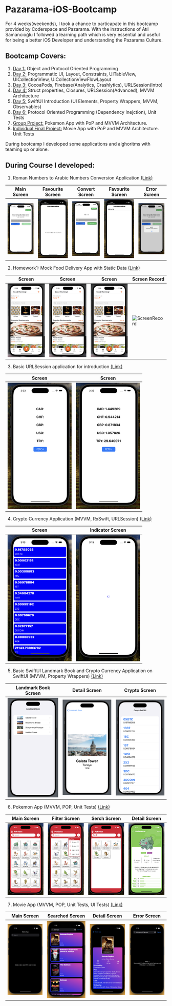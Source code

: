 # Pazarama-iOS-Bootcamp
For 4 weeks(weekends), I took a chance to particapate in this bootcamp provided by Coderspace and Pazarama. With the instructions of Atıl Samancıoğlu I followed a learning path which is very essential and useful for being a better iOS Developer and understanding the Pazarama Culture.

## Bootcamp Covers:
1. [Day 1:](https://github.com/ekenozlu/Pazarama-iOS-Bootcamp/tree/main/Day1) Object and Protocol Oriented Programming
2. [Day 2:](https://github.com/ekenozlu/Pazarama-iOS-Bootcamp/tree/main/Day2) Programmatic UI, Layout, Constraints, UITableView, UICollectionView, UICollectionViewFlowLayout
3. [Day 3:](https://github.com/ekenozlu/Pazarama-iOS-Bootcamp/tree/main/Day3) CocoaPods, Firebase(Analytics, Crashlytics), URLSession(Intro)
4. [Day 4:](https://github.com/ekenozlu/Pazarama-iOS-Bootcamp/tree/main/Day4) Struct properties, Closures, URLSession(Advanced), MVVM Architecture
5. [Day 5:](https://github.com/ekenozlu/Pazarama-iOS-Bootcamp/tree/main/Day5) SwiftUI Introduction (UI Elements, Property Wrappers, MVVM, Observables)
6. [Day 6:](https://github.com/ekenozlu/Pazarama-iOS-Bootcamp/tree/main/Day6) Protocol Oriented Programming (Dependency Inejction), Unit Tests
7. [Group Project:](https://github.com/ekenozlu/Pazarama-iOS-Homeworks/tree/main/Pazarama-PokeApp) Pokemon App with PoP and MVVM Architecture.
8. [Individual Final Project:](https://github.com/ekenozlu/Pazarama-iOS-Homeworks/tree/main/Pazarama-MovieApp) Movie App with PoP and MVVM Architecture. Unit Tests

During bootcamp I developed some applications and alghoritms with teaming up or alone.

## During Course I developed:
1. Roman Numbers to Arabic Numbers Conversion Application [(Link)](https://github.com/ekenozlu/Pazarama-iOS-Bootcamp/tree/main/Day1/RomanToIntegerApp)

| Main Screen | Favourite Screen | Convert Screen | Favourite Screen | Error Screen |
| ----------- | ---------------- | -------------- | ---------------- | ------------ |
| <img src="https://github.com/ekenozlu/Pazarama-iOS-Bootcamp/blob/main/Day1/RomanToIntegerApp/GitImages/image1.png" width="200" alt="Main Screen"> | <img src="https://github.com/ekenozlu/Pazarama-iOS-Bootcamp/blob/main/Day1/RomanToIntegerApp/GitImages/image2.png" width="200" alt="Favourite Screen"> | <img src="https://github.com/ekenozlu/Pazarama-iOS-Bootcamp/blob/main/Day1/RomanToIntegerApp/GitImages/image3.png" width="200" alt="Convert Screen"> | <img src="https://github.com/ekenozlu/Pazarama-iOS-Bootcamp/blob/main/Day1/RomanToIntegerApp/GitImages/image4.png" width="200" alt="Favourite Screen"> | <img src="https://github.com/ekenozlu/Pazarama-iOS-Bootcamp/blob/main/Day1/RomanToIntegerApp/GitImages/image5.png" width="200" alt="Error Screen"> |

2. Homework1: Mock Food Delivery App with Static Data [(Link)](https://github.com/ekenozlu/Pazarama-iOS-Homeworks/tree/main/Homework1)

| Screen | Screen | Screen | Screen Record |
| ------ | ------ | ------ | ------------- |
| <img src="https://github.com/ekenozlu/Pazarama-iOS-Homeworks/blob/main/Homework1/GitImages/screen1.png" width="200" alt="Screen"> | <img src="https://github.com/ekenozlu/Pazarama-iOS-Homeworks/blob/main/Homework1/GitImages/screen1.png" width="200" alt="Screen"> | <img src="https://github.com/ekenozlu/Pazarama-iOS-Homeworks/blob/main/Homework1/GitImages/screen1.png" width="200" alt="Screen"> | <img src="https://github.com/ekenozlu/Pazarama-iOS-Homeworks/blob/main/Homework1/GitImages/screenGif.gif" width="200" alt="ScreenRecord">

3. Basic URLSession application for introduction [(Link)](https://github.com/ekenozlu/Pazarama-iOS-Bootcamp/tree/main/Day3/URLSession%20Demo)

| Screen | Screen |
| ------ | ------ |
| <img src="https://github.com/ekenozlu/Pazarama-iOS-Bootcamp/blob/main/Day3/URLSession%20Demo/GitImages/image1.png" width="200" alt="Screen"> | <img src="https://github.com/ekenozlu/Pazarama-iOS-Bootcamp/blob/main/Day3/URLSession%20Demo/GitImages/image2.png" width="200" alt="Screen">

4. Crypto Currency Application (MVVM, RxSwift, URLSession) [(Link)](https://github.com/ekenozlu/Pazarama-iOS-Bootcamp/tree/main/Day4/MVVM%20Arch%20Demo)

| Screen | Indicator Screen |
| ------ | ---------------- |
| <img src="https://github.com/ekenozlu/Pazarama-iOS-Bootcamp/blob/main/Day4/MVVM%20Arch%20Demo/GitImages/image1.png" width="200" alt="Screen"> | <img src="https://github.com/ekenozlu/Pazarama-iOS-Bootcamp/blob/main/Day4/MVVM%20Arch%20Demo/GitImages/image2.png" width="200" alt="Indicator Screen">

5. Basic SwiftUI Landmark Book and Crypto Currency Application on SwiftUI (MVVM, Property Wrappers) [(Link)](https://github.com/ekenozlu/Pazarama-iOS-Bootcamp/tree/main/Day5)

| Landmark Book Screen | Detail Screen | Crypto Screen |
| -------------------- | ------------- | ------------- |
| <img src="https://github.com/ekenozlu/Pazarama-iOS-Bootcamp/blob/main/Day5/SwiftUI%20LandmarkBool/GitImages/image1.png" width="200" alt="Landmark Book Screen"> | <img src="https://github.com/ekenozlu/Pazarama-iOS-Bootcamp/blob/main/Day5/SwiftUI%20LandmarkBool/GitImages/image2.png" width="200" alt="Landmark Book Detail Screen"> | <img src="https://github.com/ekenozlu/Pazarama-iOS-Bootcamp/blob/main/Day5/SwiftUI%20API%20Demo/GitImages/image1.png" width="200" alt="Crypto Screen">

6. Pokemon App (MVVM, POP, Unit Tests) [(Link)](https://github.com/ekenozlu/Pazarama-iOS-Homeworks/tree/main/Pazarama-PokeApp)

| Main Screen | Filter Screen | Serch Screen | Detail Screen |
| ----------- | ------------- | ------------ | ------------- |
| <img src="https://github.com/ekenozlu/Pazarama-iOS-Homeworks/blob/main/Pazarama-PokeApp/GitImages/screen1.png" width="200" alt="Main Screen"> | <img src="https://github.com/ekenozlu/Pazarama-iOS-Homeworks/blob/main/Pazarama-PokeApp/GitImages/screen2.png" width="200" alt="Filter Screen"> | <img src="https://github.com/ekenozlu/Pazarama-iOS-Homeworks/blob/main/Pazarama-PokeApp/GitImages/screen3.png" width="200" alt="Serch Screen"> | <img src="https://github.com/ekenozlu/Pazarama-iOS-Homeworks/blob/main/Pazarama-PokeApp/GitImages/screen4.png" width="200" alt="Detail Screen">

7. Movie App (MVVM, POP, Unit Tests, UI Tests) [(Link)](https://github.com/ekenozlu/Pazarama-iOS-Homeworks/tree/main/Pazarama-MovieApp)

| Main Screen | Searched Screen | Detail Screen | Error Screen |
| ----------- | --------------- | ------------- | ------------ |
| <img src="https://github.com/ekenozlu/Pazarama-iOS-Homeworks/blob/main/Pazarama-MovieApp/GitImages/screen1.png" width="200" alt="Main Screen"> | <img src="https://github.com/ekenozlu/Pazarama-iOS-Homeworks/blob/main/Pazarama-MovieApp/GitImages/screen2.png" width="200" alt="Searched Screen"> | <img src="https://github.com/ekenozlu/Pazarama-iOS-Homeworks/blob/main/Pazarama-MovieApp/GitImages/screen3.png" width="200" alt="Detail Screen"> | <img src="https://github.com/ekenozlu/Pazarama-iOS-Homeworks/blob/main/Pazarama-MovieApp/GitImages/screen4.png" width="200" alt="Error Screen">
